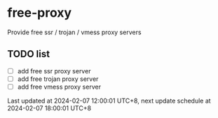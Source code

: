 
# free-proxy
Provide free ssr / trojan / vmess proxy servers


## TODO list
- [ ] add free ssr proxy server
- [ ] add free trojan proxy server
- [ ] add free vmess proxy server

Last updated at 2024-02-07 12:00:01 UTC+8, next update schedule at 2024-02-07 18:00:01 UTC+8

